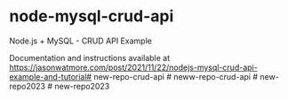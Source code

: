 # node-mysql-crud-api

Node.js + MySQL - CRUD API Example

Documentation and instructions available at https://jasonwatmore.com/post/2021/11/22/nodejs-mysql-crud-api-example-and-tutorial# new-repo-crud-api
#   n e w w - r e p o - c r u d - a p i  
 #   n e w - r e p o 2 0 2 3  
 #   n e w - r e p o 2 0 2 3  
 